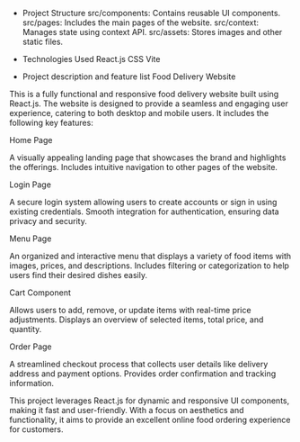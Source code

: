 * Project Structure
src/components: Contains reusable UI components.
src/pages: Includes the main pages of the website.
src/context: Manages state using context API.
src/assets: Stores images and other static files.

* Technologies Used
React.js
CSS
Vite

* Project description and feature list
Food Delivery Website

This is a fully functional and responsive food delivery website built using React.js. The website is designed to provide a seamless and engaging user experience, catering to both desktop and mobile users. It includes the following key features:

Home Page

A visually appealing landing page that showcases the brand and highlights the offerings.
Includes intuitive navigation to other pages of the website.

Login Page

A secure login system allowing users to create accounts or sign in using existing credentials.
Smooth integration for authentication, ensuring data privacy and security.

Menu Page

An organized and interactive menu that displays a variety of food items with images, prices, and descriptions.
Includes filtering or categorization to help users find their desired dishes easily.

Cart Component

Allows users to add, remove, or update items with real-time price adjustments.
Displays an overview of selected items, total price, and quantity.

Order Page

A streamlined checkout process that collects user details like delivery address and payment options.
Provides order confirmation and tracking information.

This project leverages React.js for dynamic and responsive UI components, making it fast and user-friendly. With a focus on aesthetics and functionality, it aims to provide an excellent online food ordering experience for customers.
